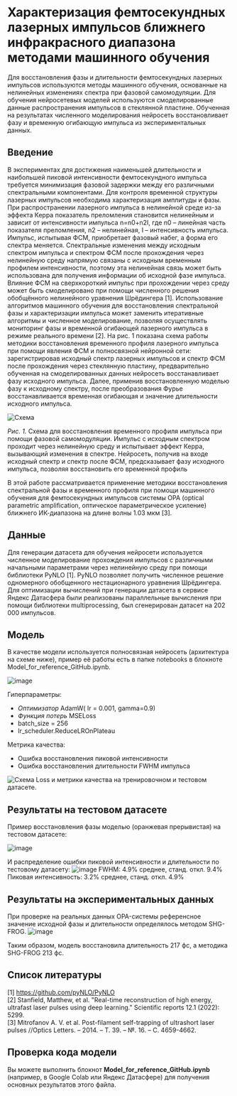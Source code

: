 # Характеризация фемтосекундных лазерных импульсов ближнего инфракрасного диапазона методами машинного обучения
Для восстановления фазы и длительности фемтосекундных лазерных импульсов используются методы машинного обучения, основанные на нелинейных изменениях спектра при фазовой самомодуляции. Для обучения нейросетевых моделей используются смоделированные данные распространения импульсов в стеклянной пластине. Обученная на результатах численного моделирования нейросеть восстановливает фазу и временную огибающую импульса из экспериментальных данных.

## Введение

В экспериментах для достижения наименьшей длительности и наибольшей пиковой интенсивности фемтосекундного импульса требуется минимизация фазовой задержки между его различными спектральными компонентами. Для контроля временной структуры лазерных импульсов необходима характеризация амплитуды и фазы. При распространении лазерного импульса в нелинейной среде из-за эффекта Керра показатель преломления становится нелинейным и зависит от интенсивности импульса n=n0+n2I, где n0 – линейная часть показателя преломления, n2 – нелинейная, I – интенсивность импульса. Импульс, испытывая ФСМ, приобретает фазовый набег, а форма его спектра меняется. Спектральные изменения между исходным спектром импульса и спектром ФСМ после прохождения через нелинейную среду напрямую связаны с исходным временным профилем интенсивности, поэтому эта нелинейная связь может быть использована для получения информации об исходной фазе импульса. Влияние ФСМ на сверхкороткий импульс при прохождении через среду может быть смоделировано при помощи численного решения обобщённого нелинейного уравнения Шрёдингера [1]. 
Использование алгоритмов машинного обучения для восстановления спектральной фазы и характеризации импульса может заменить итеративные алгоритмы и численное моделирование, позволяя осуществлять мониторинг фазы и временной огибающей лазерного импульса в режиме реального времени [2]. На рис. 1 показана схема работы методики восстановления временного профиля лазерного импульса при помощи явления ФСМ и полносвязной нейронной сети: зарегистрировав исходный спектр лазерных импульсов и спектр ФСМ после прохождения через стеклянную пластину, предварительно обученная на смоделированных данных нейросеть восстанавливает фазу исходного импульса. Далее, применив восстановленную моделью фазу к исходному спектру, после преобразования Фурье восстанавливается временная огибающая и значение длительности исходного импульса.


![Схема](https://s93klg.storage.yandex.net/rdisk/3216849c12be1faca8abb6939335bc78b07f5071824dc14950dfd62eba1574ac/6744adbd/fKqInKw3d7bLFOeFnMGnhJ4O4-IsEsHy-O5CT_dZYFlX5rfpGlOTm96zleuLbE7cu2Mv67avdnkGMnO4Ifm7phbJBwPT8FHVko_MDshyWNar8npumZHI4midPdWhecNq?uid=1130000056333972&filename=RNF_NN.png&disposition=inline&hash=&limit=0&content_type=image%2Fpng&owner_uid=1130000056333972&fsize=138465&hid=0541b6773bfb5273554de5749e9f0c66&media_type=image&tknv=v2&etag=6d9faa1ec5b5e8f1d4535314c72966cc&ts=627bfb4092940&s=515b1b2528ef6870399fbeaaff7bd328f6f1989f867d0ade4b7fe231b14a36d3&pb=U2FsdGVkX1-4WuVWeNh4_AJfrKN9g8SiDx_fy_IzHvjsI5IG12i5UgQiN9E4m2yw5va9SaFh3nXXLpuGgClwFiIiFQP7sdEjJtO2UNKnZkCWkoz3puUDQhwRpBtGAHj0)

*Рис. 1.* Схема для восстановления временного профиля импульса при помощи фазовой самомодуляции. Импульс с исходным спектром проходит через нелинейную среду и испытывает эффект Керра, вызывающий изменения в спектре. Нейросеть, получив на входе исходный спектр и спектр после ФСМ, предсказывает фазу исходного импульса, позволяя восстановить его временной профиль

В этой работе рассматривается применение методики восстановления спектральной фазы и временного профиля при помощи машинного обучения для фемтосекундных импульсов системы OPA (optical parametric amplification, оптическое параметрическое усиление) ближнего ИК-диапазона на длине волны 1.03 мкм [3]. 

## Данные

Для генерации датасета для обучения нейросети используется численное моделирование прохождения импульсов с различными начальными параметрами через нелинейную среду при помощи библиотеки PyNLO [1]. PyNLO позволяет получить численное решение одномерного обобщенного нестационарного уравнения Шрёдингера. Для оптимизации вычислений при генерации датасета в сервисе Яндекс Датасфера были реализованы параллельные вычисления при помощи библиотеки multiprocessing, был сгенерирован датасет на 202 000 импульсов. 

## Модель

В качестве модели используется полносвязная нейросеть (архитектура на схеме ниже), пример её работы есть в папке notebooks в блокноте Model_for_reference_GitHub.ipynb.

![image](https://github.com/user-attachments/assets/2df11b7f-9a80-4f1a-9690-b81ba60fe671)



Гиперпараметры:
- *Оптимизатор* AdamW( lr = 0.001,  gamma=0.9)
- *Функция потерь* MSELoss
- batch_size = 256
- lr_scheduler.ReduceLROnPlateau
  
Метрика качества:
- Ошибка восстановления пиковой интенсивности
- Ошибка восстановления длительности FWHM импульса

![Схема](https://s719sas.storage.yandex.net/rdisk/6958b1a54c413a9ce4fd2ad73badb1b2fb6a562b894f993d5c76f51ee4076513/674540cc/fKqInKw3d7bLFOeFnMGnhJM_jWgTkIX8x7NLEwKjp1VlOR9X4PprydGNp2CxilIlPUaXlrU7dJkUQSePUzw6Ac0f4Q69HSauiTWHLXPA-eer8npumZHI4midPdWhecNq?uid=1130000056333972&filename=%D0%A1%D0%BD%D0%B8%D0%BC%D0%BE%D0%BA%20%D1%8D%D0%BA%D1%80%D0%B0%D0%BD%D0%B0%202024-11-26%20022958.jpg&disposition=inline&hash=&limit=0&content_type=image%2Fjpeg&owner_uid=1130000056333972&fsize=55325&hid=ffd7595d3265c906bcda530681dcc8ac&media_type=image&tknv=v2&etag=ee38c7afd5a52301a354dbcd7f3f5b61&ts=627c877f8cb00&s=3f01d7cc6d9f909377520b53d4f13910a13ef0e5754fc5a1cfc7379788ce1c91&pb=U2FsdGVkX1_6iaaDJybCJDjJn6E_a9o6bCaZHQq0ux-FIeKrwKPhK1Eoi4fK5OxAOdkXzYS2hrbBS7PNVfJ8v7zLJKm-cqtGwj9gdYeq80i72OHeTNOJqSjdgya9Cu2y)
Loss и метрики качества на тренировочном и тестовом датасете.
## Результаты на тестовом датасете

Пример восстановления фазы моделью (оранжевая прерывистая) на тестовом датасете:

![image](https://github.com/user-attachments/assets/1d19fe25-ef6a-450d-aea6-fb857fe58d13)

И распределение ошибки пиковой интенсивности и длительности по тестовому датасету:
![image](https://github.com/user-attachments/assets/4911cc33-1bb6-426d-9b3a-d7ad9a2a4d9f)
FWHM: 4.9% среднее, станд. откл. 9.4%
Пиковая интенсивность: 3.2% среднее, станд. откл. 4.9%

## Результаты на экспериментальных данных

При проверке на реальных данных OPA-системы референсное значение исходной фазы и длительности определялось методом SHG-FROG.
![image](https://github.com/user-attachments/assets/c0801571-4fbb-4722-b377-096bc51709c8)

Таким образом, модель восстановила длительность 217 фс, а методика SHG-FROG 213 фс. 

## Список литературы
[1] https://github.com/pyNLO/PyNLO  
[2] Stanfield, Matthew, et al. "Real-time reconstruction of high energy, ultrafast laser pulses using deep learning." Scientific reports 12.1 (2022): 5299.  
[3] Mitrofanov A. V. et al. Post-filament self-trapping of ultrashort laser pulses //Optics Letters. – 2014. – Т. 39. – №. 16. – С. 4659-4662.

## Проверка кода модели

Вы можете выполнить блокнот **Model_for_reference_GitHub.ipynb** (например, в Google Colab или Яндекс Датасфере) для получения основных результатов этого файла.


